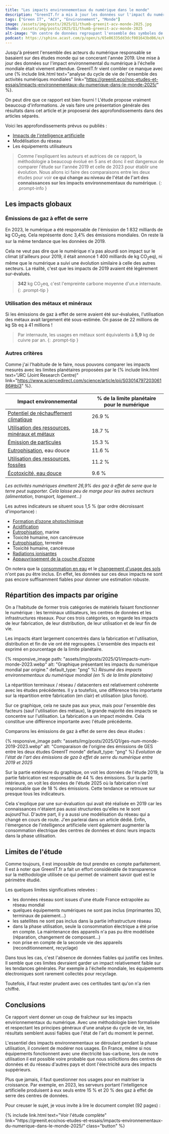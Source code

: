```yaml
---
title: "Les impacts environnementaux du numérique dans le monde"
description: "GreenIT.fr a mis à jour les données sur l'impact du numérique dans le monde."
tags: ["Green IT", "ACV", "Environnement", "Monde"]
image: /assets/img/posts/2025/Q1/thumb-greenit-acv-monde-2025.jpg
thumb: /assets/img/posts/2025/Q1/thumb-greenit-acv-monde-2025
alt-image: "Un centre de données regroupant l'ensemble des symboles de la France."
podcast: https://sphinx.acast.com/p/open/s/65e06335dd3dcf001643bd06/e/67b841fb86a56284d053d209/media.mp3
---
```


Jusqu'à présent l'ensemble des acteurs du numérique responsable se basaient sur des études monde qui se concerant l'année 2019. Une mise à jour des données sur l'impact environnemental du numérique à l'échelle mondiale était vivement attendue. GreenIT.fr vient combler ce manque avec une {% include link.html text="analyse du cycle de vie de l'ensemble des activités numériques mondiales" link="https://greenit.eco/nos-etudes-et-essais/impacts-environnementaux-du-numerique-dans-le-monde-2025/" %}.

On peut dire que ce rapport est bien fourni ! L'étude propose vraiment beaucoup d'informations. Je vais faire une présentation générale des résultats dans cet article et je proposerai des approfondissements dans des articles séparés.

Voici les approfondissements prévus ou publiés :
- [Impacts de l'intelligence artificielle](/blog/2025/03/04/impacts-intelligence-artificielle)
- Modélisation du réseau
- Les équipements utilisateurs

> Comme l'expliquent les auteurs et autrices de ce rapport, la méthodologie a beaucoup évolué en 5 ans et donc il est dangereux de comparer l'étude sur l'année 2019 et celle de 2023 pour établir une évolution. Nous allons ici faire des comparaisons entre les deux études pour voir **ce qui change au niveau de l'état de l'art des connaissances sur les impacts environnementaux du numérique**.
{: .prompt-info }

## Les impacts globaux

### Émissions de gaz à effet de serre

En 2023, le numérique a été responsable de l'émission de 1 832 milliards de kg CO<sub>2</sub>eq. Cela représente donc 3,4% des émissions mondiales. On reste là sur la même tendance que les données de 2019.

Cela ne veut pas dire que le numérique n'a pas alourdi son impact sur le climat (d'ailleurs pour 2019, il était annoncé 1 400 milliards de kg CO<sub>2</sub>eq), ni même que le numérique a suivi une évolution similaire à celle des autres secteurs. La réalité, c'est que les impacts de 2019 avaient été légèrement sur-évalués.

> **342** kg CO<sub>2</sub>eq, c'est l'empreinte carbone moyenne d'un.e internaute.
{: .prompt-tip }

### Utilisation des métaux et minéraux

Si les émissions de gaz à effet de serre avaient été sur-évaluées, l'utilisation des métaux avait largement été sous-estimée. On passe de 22 millions de kg Sb eq à 41 millions !

> Par internaute, les usages en métaux sont équivalents à **5,9** kg de cuivre par an.
{: .prompt-tip }

### Autres critères

Comme j'ai l'habitude de le faire, nous pouvons comparer les impacts mesurés avec les limites planétaires proposées par le {% include link.html text="JRC (Joint Research Centre)" link="https://www.sciencedirect.com/science/article/pii/S0301479720306186#tbl3" %}.

| Impact environnemental                         | % de la limite planétaire pour le numérique |
|------------------------------------------------|--------|
| [Potentiel de réchauffement climatique](/blog/2024/05/21/changement-climatique)          | 26.9 % |
| [Utilisation des ressources, minéraux et métaux](/blog/2024/05/27/utilisation-des-metaux) | 18.7 % |
| [Émission de particules](/blog/2024/07/10/particules)                         | 15.3 % |
| [Eutrophisation](/blog/2024/01/17/eutrophisation), eau douce                      | 11.6 % |
| [Utilisation des ressources, fossiles](/blog/2024/04/30/epuisement-ressources-fossiles)           | 11.2 % |
| [Écotoxicité, eau douce](/blog/2024/01/30/ecotoxicite-eau)                         |  9.6 % |

*Les activités numériques émettent 26,9% des gaz à effet de serre que la terre peut supporter. Cela laisse peu de marge pour les autres secteurs (alimentation, transport, logement...)*

Les autres indicateurs se situent sous 1,5 % (par ordre décroissant d'importance) :
- [Formation d’ozone photochimique](/blog/2024/07/30/formation-ozone-photochimique)
- [Acidification](/blog/2024/03/05/acidification)
- [Eutrophisation](/blog/2024/01/17/eutrophisation), marine 
- Toxicité humaine, non cancéreuse 
- [Eutrophisation](/blog/2024/01/17/eutrophisation), terrestre
- Toxicité humaine, cancéreuse 
- [Radiations ionisantes](/blog/2024/12/09/radiations-ionisantes)
- [Appauvrissement de la couche d’ozone](/blog/2024/06/25/depletion-ozone-stratospherique)

On notera que la [consommation en eau](/blog/2024/01/22/utilisation-eau) et le [changement d'usage des sols](/blog/2024/09/30/changement-affectaction-sols) n'ont pas pu être inclus. En effet, les données sur ces deux impacts ne sont pas encore suffisamment fiables pour donner une estimation robuste.

## Répartition des impacts par origine

On a l'habitude de former trois catégories de matériels faisant fonctionner le numérique : les terminaux utilisateurs, les centres de données et les infrastructures réseaux. Pour ces trois catégories, on regarde les impacts de leur fabrication, de leur distribution, de leur utilisation et de leur fin de vie.

Les impacts étant largement concentrés dans la fabrication et l'utilisation, distribution et fin de vie ont été regroupées. L'ensemble des impacts est exprimé en pourcentage de la limite planétaire.

{% responsive_image 
  path: "assets/img/posts/2025/Q1/impacts-num-monde-2023.webp"
  alt: "Graphique présentant les impacts du numérique mondial par origine."
  default_type: "png"
%}
*Résumé des impacts environnementaux du numérique mondial (en % de la limite planétaire)*

La répartition terminaux / réseau / datacenters est relativement cohérente avec les études précédentes. Il y a toutefois, une différence très importante sur la répartition entre fabrication (en clair) et utilisation (plus foncé).

Sur ce graphique, cela ne saute pas aux yeux, mais pour l'ensemble des facteurs (sauf l'utilisation des métaux), la grande majorité des impacts se concentre sur l'utilisation. La fabrication a un impact moindre. Cela constitue une différence importante avec l'étude précédente.

Comparons les émissions de gaz à effet de serre des deux études :

{% responsive_image 
  path: "assets/img/posts/2025/Q1/ges-num-monde-2019-2023.webp"
  alt: "Comparaison de l'origine des émissions de GES entre les deux études GreenIT monde"
  default_type: "png"
%}
*Evolution de l'état de l'art des émissions de gza à effet de serre du numérique entre 2019 et 2025*

Sur la partie extérieure du graphique, on voit les données de l'étude 2019, la partie fabrication est responsable de 44 % des émissions. Sur la partie intérieure, on voit les données de l'étude 2025 où la fabrication n'est responsable que de 18 % des émissions. Cette tendance se retrouve sur presque tous les indicateurs.

Cela s'explique par une sur-évaluation qui avait été réalisée en 2019 car les connaissances n'étaient pas aussi structurées qu'elles ne le sont aujourd'hui. D'autre part, il y a aussi une modélisation du réseau qui a changé en cours de route. J'en parlerai dans un article dédié. Enfin, l'émergence de l'intelligence artificielle vient également augmenter la consommation électrique des centres de données et donc leurs impacts dans la phase utilisation.

## Limites de l'étude

Comme toujours, il est impossible de tout prendre en compte parfaitement. Il est à noter que GreenIT.fr a fait un effort considérable de transparence sur la méthodologie utilisée ce qui permet de vraiment savoir quel est le périmètre étudié.

Les quelques limites significatives relevées :

- les données réseau sont issues d'une étude France extrapolée au réseau mondial
- quelques équipements numériques ne sont pas inclus (imprimantes 3D, terminaux de paiement...)
- les satellites ne sont pas inclus dans la partie infrastructure réseau
- dans la phase utilisation, seule la consommation électrique a été prise en compte. La maintenance des appareils n'a pas pu être modélisée (réparation, changement de composant...)
- non prise en compte de la seconde vie des appareils (reconditionnement, recyclage)

Dans tous les cas, c'est l'absence de données fiables qui justifie ces limites. Il semble que ces limites devraient garder un impact relativement faible sur les tendances générales. Par exemple à l'échelle mondiale, les équipements électroniques sont rarement collectés pour recyclage. 

Toutefois, il faut rester prudent avec ces certitudes tant qu'on n'a rien chiffré.

## Conclusions

Ce rapport vient donner un coup de fraîcheur sur les impacts envirionnementaux du numérique. Avec une méthodologie bien formalisée et respectant les principes généraux d'une analyse du cycle de vie, les résultats semblent aussi fiables que l'état de l'art du moment le permet.

L'essentiel des impacts environnementaux se déroulant pendant la phase utilisation, il convient de modérer nos usages. En France, même si nos équipements fonctionnent avec une électricité bas-carbone, lors de notre utilisation il est possible voire probable que nous sollicitions des centres de données et du réseau d'autres pays et dont l'électricité aura des impacts suppérieurs.

Plus que jamais, il faut questionner nos usages pour en maitriser la croissance. Par exemple, en 2023, les serveurs portant l'intelligence artificielle produisent à eux seuls entre 15 % et 20 % des gaz à effet de serre des centres de données.

Pour creuser le sujet, je vous invite à lire le document complet (92 pages) :

<p class="is-center">{% include link.html text="Voir l'étude complète" link="https://greenit.eco/nos-etudes-et-essais/impacts-environnementaux-du-numerique-dans-le-monde-2025/" class="button" %}</p>
